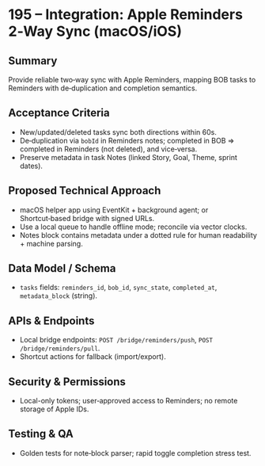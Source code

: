 # 195 – Integration: Apple Reminders 2‑Way Sync (macOS/iOS)

## Summary
Provide reliable two‑way sync with Apple Reminders, mapping BOB tasks to Reminders with de‑duplication and completion semantics.

## Acceptance Criteria
- New/updated/deleted tasks sync both directions within 60s.
- De‑duplication via `bobId` in Reminders notes; completed in BOB ⇒ completed in Reminders (not deleted), and vice‑versa.
- Preserve metadata in task Notes (linked Story, Goal, Theme, sprint dates).

## Proposed Technical Approach
- macOS helper app using EventKit + background agent; or Shortcut‑based bridge with signed URLs.
- Use a local queue to handle offline mode; reconcile via vector clocks.
- Notes block contains metadata under a dotted rule for human readability + machine parsing.

## Data Model / Schema
- `tasks` fields: `reminders_id`, `bob_id`, `sync_state`, `completed_at`, `metadata_block` (string).

## APIs & Endpoints
- Local bridge endpoints: `POST /bridge/reminders/push`, `POST /bridge/reminders/pull`.
- Shortcut actions for fallback (import/export).

## Security & Permissions
- Local-only tokens; user‑approved access to Reminders; no remote storage of Apple IDs.

## Testing & QA
- Golden tests for note‑block parser; rapid toggle completion stress test.

